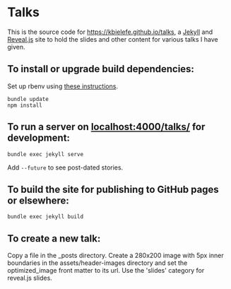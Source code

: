 # Talks

This is the source code for https://kbielefe.github.io/talks, a [Jekyll](https://jekyllrb.com) and [Reveal.js](https://revealjs.com) site to hold the
slides and other content for various talks I have given.

## To install or upgrade build dependencies:

Set up rbenv using [these instructions](https://github.com/rbenv/rbenv#installation).

```
bundle update
npm install
```

## To run a server on [localhost:4000/talks/](http://localhost:4000/talks/) for development:

```
bundle exec jekyll serve
```

Add `--future` to see post-dated stories.

## To build the site for publishing to GitHub pages or elsewhere:

```
bundle exec jekyll build
```

## To create a new talk:

Copy a file in the _posts directory. Create a 280x200 image with 5px inner
boundaries in the assets/header-images directory and set the optimized_image
front matter to its url. Use the 'slides' category for reveal.js slides.
